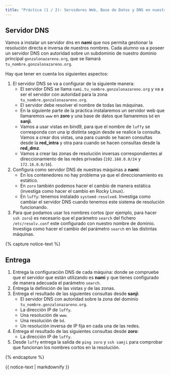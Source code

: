 ```yaml
---
title: "Práctica (1 / 2): Servidores Web, Base de Datos y DNS en nuestros escenario de OpenStack"
---
```


## Servidor DNS

Vamos a instalar un servidor dns en **nami** que nos permita gestionar la resolución directa e inversa de nuestros nombres. Cada alumno va a poseer un servidor DNS con autoridad sobre un subdominio de nuestro dominio principal `gonzalonazareno.org`, que se llamará `tu_nombre.gonzalonazareno.org`.

Hay que tener en cuenta los siguientes aspectos:

1. El servidor DNS se va a configurar de la siguiente manera:
    * El servidor DNS se llama `nami.tu_nombre.gonzalonazareno.org` y va a ser el servidor con autoridad para la zona `tu_nombre.gonzalonazareno.org`.
    * El servidor debe resolver el nombre de todas las máquinas.
    * En la siguiente parte de la práctica instalaremos un servidor web que llamaremos `www` en **zoro** y una base de datos que llamaremos `bd` en **sanji**.
    * Vamos a usar vistas en bind9, para que el nombre de `luffy` se corresponda con una ip distinta según desde se realice la consulta. Vamos a crear dos vistas, una para cuando se hacen consultas desde la **red_intra** y otra para cuando se hacen consultas desde la **red_dmz**.
    * Vamos a crear las zonas de resolución inversas correspondientes al direccionamiento de las redes privadas (`192.168.0.0/24` y `172.16.0.0/16`).
2. Configura como servidor DNS de nuestras máquinas a **nami**:
    * En los contenedores no hay problema ya que el direccionamiento es estático.
    * En `zoro` también podemos hacer el cambio de manera estática (investiga como hacer el cambio en Rocky Linux). 
    * En `luffy`: tenemos instalado `systemd-resolved`. Investiga como cambiar el servidor DNS cuando tenemos este sistema de resolución funcionando.
3. Para que podamos usar los nombres cortos (por ejemplo, para hacer `ssh zoro`) es necesario que el parámetro `search` del fichero `/etc/resolv.conf` este configurado con nuestro nombre de dominio. Investiga como hacer el cambio del parámetro `search` en las distintas máquinas.

{% capture notice-text %}
## Entrega

1. Entrega la configuración DNS de cada máquina: donde se compruebe que el servidor que están utilizando es **nami** y que tienes configurado de manera adecuada el parámetro `search`.
2. Entrega la definición de las vistas y de las zonas.
3. Entrega el resultado de las siguientes consultas desde **sanji**:
    * El servidor DNS con autoridad sobre la zona del dominio `tu_nombre.gonzalonazareno.org`.
    * La dirección IP de `luffy`.
    * Una resolución de `www`.
    * Una resolución de `bd`.
    * Un resolución inversa de IP fija en cada una de las redes.
4. Entrega el resultado de las siguientes consultas desde **zoro**:
    * La dirección IP de `luffy`.
5. Desde `luffy` entrega la salida de `ping zoro` y `ssh samji` para comprobar que funcionan los nombres cortos en la resolución.

{% endcapture %}<div class="notice--info">{{ notice-text | markdownify }}</div>
